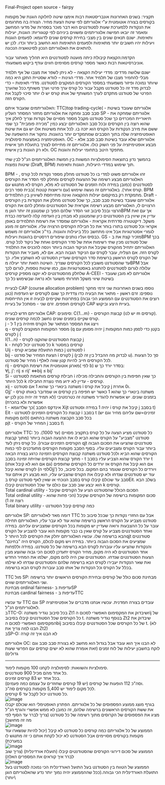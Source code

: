  Final-Project
open source - fairpy


תקציר: בשנים האחרונות אונבריסטאות רבות אימצו שיטה לחלוקה הוגנת של מקומות בקורסים  בצורה אוטומטית ע"י אלגוריתם לפי שיטת הצעת מחיר. הצורה בה מתרגמים את הנקודות ללמערכת שעות לסטודנטים הוא דבר מוכר בספרות של מדעי המחשב ומאמר זה יובאו חמישה אלגוריתמים ומשווים ביניהם לפי קטגוריות: הוגנות, יעילות ותאימות.
ישנם תנאים שונים בין מצבי בחירת קורסים שונים לדוגמא: לפעמים הוגנות ויעילות יהיו חשובים יותר  מתאימות ולפעמים התאימות הוא החשוב ביותר וכדו. לכן יש להתאים את האלגוריתם הנכון לסיטואציה הנכונה.

 הקדמה:הקצאת קיבולת כיתה מועטה לסטודנטים היא תהליך מאתגר עבור אוניברסיטאות רבות כאשר מספר 
קורסים מסוימים חווים עודף ביקוש משמעותי.

ישנם שלושה מדדים:
מדדי יעילות הקצאה – לא ניתן לשפר את מצבו של אף תלמיד מבלי להחמיר מצבו של תלמיד אחר. 
מדדי הגינות – לוודא שסטיית התקן היא כמה שיותר נמוכה ופיזור משמעותי במספר הקורסים המוקצים לסטודנט.
מדדי תאימות – כדי לבדוק מדד זה כל סטודנט מקבל עבור כל קורס ערך פרטי וערך משותף.ככל שהערך הפרטי של סטודנט מתקדם לערך המשותף של אותו קורס יש לו יותר סיכוי לקבל את הקורס הזה.

האלגוריתמים שנעבוד איתם:
TTC)top trading-cycle( - אלגוריתם שעובד בשיטת סבב סבב ומחקה את אלגוריתם מחזור המסחר העליון
SP - אלגוריתם שמחקה את תיאוריית המכרזים כך שכל סטודנט מקבל מספר מסויים של נקודות וצריך לחלק איך שהוא רוצה בין 
 הקורסים ובכל סבב האלגוריתם יבצע כמין "מכירה פומבית" כך שמי ששם את מירב הנקודות על הקורס הוא יזכה בו.
 לכל אחת משיטות אלו יש גם את שיטת האופטימיזציה שלה בתוך הסבבים שמתמקדים יותר בהוגנות. נחקור את ההשפעה של האופטימזציה באמצעות סימולציה.
 OC - אלגוריתם שלא עובד בשיטת סבב סבב אלא מבצע אופטימיזציה על פני השוק כולו. אלגוריתם זה מתייחס לצורך בתועלת תוך אישית ולא רק הוגנות בין אישית. OC מתפקד היטב בתחומי יעילות והוגנות.

 בהמשך נדון בתוצאות הסימולציות המשוות בין חמשת האלגוריתמים הנ"ל לבין שתי שיטות נפוצות (Draft, BPM) תוך שימוש במדדי היעילות, הוגנות ותאימות.

 BPM - זהו אלגוריתם פשוט למדי בו כל סטודנט מחלק מספר נקודות לכל קורס , האלגוריתם מבצע רשימה של ההצעות לקורסים ומחלק לפי הסדר את הקורסים לסטודנטים (כמובן במידה ולוח הזמנים של הסטודנט לא מלא, הקורס לא מתנגש עם קורס אחר). 
 באלגוריתם זה נעשה שימוש (עם וריאצות קטנות )בבית ספר רבים. BPM מתמקדת רק במיקסום יעילות ההקצאה ואינה מתייחסת לשיוויון בין התלמידים. 
 Draft - אלגוריתם שעובד בשיטת סבב סבב, כך שכל סטודנט מחלק את הנקודות בין הקורסים הרצויים לו, האלגוריתם מבצע רשימה אקראית של הסטודנטים ומחלק להם את הקורס הרצוי ובכל סיבוב זוגי הסדר שלהם הפוך כן שמנגנון זה יותר הוגן מBPM אך עם זאת עדיין אין שיווין בין הסטודנטים כיון שהמנגנון לא מבחין בין העדפה קלה להעדפה כבדת משקל. 
 דיקטטורה סדרתית אקראית - אלגוריתם שמסדר את רשימת התלמידים באופן אקראי וכל סטודנט בתורו בוחר את כל חבילת הקורסים הרצויה עליו. אלגוריתם זה מונע לגמרי אסטרטגיות אבל אינו מתחשב כלל ביעילות והוגנות. בד"כ אלגוריתם זה משמש כבסיס ועליו נותנים שיפורים דרסטיים בהוגנות ויעילות.
 GS - מזכיר קצת את בBPM בכך שכל סטודנט מכין שתי רשימות אחת של סדר הקורסים ואחת של ניקוד לכל קורס. האלגוריתם יתחיל מהקורס שקיבל את הניקוד הגבוה ביותר וינסה להכניס את התלמיד לקורס הזה. אם הצליח, עובר לקורס עם הניקוד הגבוה הבא. אם לא, מעביר את הנקודות של הקורס לקורס הראשון ברשימת סדר הקורסים שעדיין הסטודנט לא השתבץ אליו. כך עד שהסטודנט משובץ לכל הקורסים שצריך. השיטה הזאת יותר יעילה מBPM אבל עלולה לגרום לסטודנטים להתנהג באסטרטגיות וגם, כמו שיטות נוספות, לגרום לכך שלחלק מהסטודנטים לא יוקצו מספיק קורסים
A-CEEI - אלגוריתם לא מובן שעובד בשיטת שיווי משקל תחרותי משוער ולא נראה שבשימוש כל כך 

לבעיית CAP (course allocation problem) נוספו בשנים האחרונות שני זרמי מחקר נוספים:
זרם ראשון - מתאר את הבעיה כדו צדדית כך שגם לקורסים יש העדפות (כגון רוצים את הסטודנטים עם הממוצע הכי גבוה) בפתרונות שקיימים לבעיה זו אין התייחסות לקורסים חופפים.
זרם שני - מסתכל על בעיית CAP בעיית היצע וביקוש.

אלגוריתם חדש לבעיית CAP:
סימונים:
C{1...m} - קבוצת הקורסים (יש לנו m קורסים). קורס שקיים בזמנים שונים נחשב לכמה קורסים שונים.\
j - יהיה בין 1 לm וייצג את המספר המתאר של הקורס\
q - מספר המקומות המוקצים לקורס (q יהיה מסומן עם j  בקטן כדי לסמן כמות המקומות לקורס j (\
I{1...n} - קבוצת הסטודנטים שהוקצו לקורס j\
k - כל סטודנט יכול לקחת k קורסים במסטר\
Uij - כמות התועלת שמביא קורס j לסטודנט i\
bij - הצעת המחיר של סודנט i לקורס j (לבדוק מה ההבדל בין זה לבין u). סך כל הצעות מחיר של סטודנט i לכל הקורסים חייב להיות קטן שווה לאלף.\
rij - מארגן אוטומטית את רשימת הקורסים( לפי b) בסדר יורד כך ש:\
∀j, j': rij ≤ rij’ ⇔bij ≤ bij’\
Si - חבילת קורסים מותאמת לסטודנט i כך שאין חפיפות בין הקורסים והחבילה מכילה לכל היותר k קורסים - עדיין לא ידוע מתי נוצרת החבילה.\
xij - משתנה בינארי כך שהוא 1 אם סטודנט i קיבל את קורס j ו0 אחרת.\
Ojj' - משתנה בינארי כך שהוא 1 כאשר יש חפיפה בין קורסים או שמדובר באותו קורס בזמנים שונים. יש אפשרות להגדיר משתנה זה כטרנזטיבי (לא תמיד זה יהיה נכון לכן יש אפשרות ולא בהכרח)\
t - אינדקס הסבב )כך שלדוגמא Xijt יהיה 1 במידה וסטודנט i קיבל את קורס j בסבב t)\
Eit - קבוצת כל הקורסים הזמינים לסטודנט i בסבב t (זמינים=שם עליהם מחיר וגם יש להם מקומות) בכל סבב הקבוצה משתנה בהתאם\
pjt - המחיר של הקורס j בסבב t\

אלגוריתם TTC: כל סטודנט מציע הצעה על כל קורס בתקציב מסויים (עד 1000). כל סטודנט "מצביע" על הקורס שהוא הביא לו את ההצעה הגבוה ביותר (מתוך קבוצת הקורסים הזמינים עבורו). כל קורס ניתן לעד  qjt סטודנטים שהציעו את הסכום הגבוה ביותר עבור הקורס ומצביעים עליו. בסוף הסבב מקומות הקורסים מתעדכנים לפי כמות הקורסים שהוא הביא ולכל סטודנט משתנה קבוצת הקורסים הזמינה כרגע בצורה הבאה - מתוך קבוצת הקורסים שהיתה זמינה בסבב t יורד הקורס שהוא הצביע עליו בסבב t (גם אם הוא לא קיבל אותו) אם הוא קיבל את הקורס אז יורדים כל הקורסים שחופפים לקורס שהוא קיבל (לפי הOjj') ויורדים כל הקורסים שנגמר בהם המקום. בכל סיבוב, כל עוד יש סטודנטים שנדחו ולא קיבלו את הקורס שהצביעו עליו, הוא מבצע רק איתם עוד סבב עד שכולם קיבלו קורס בסבב הנוכחי או שאין לאף סטודנט קורס בEit. בשלב הבא הוא יבצע שוב סבב עם כולם עד שכל הסטודנטים קיבלו k קורסים.\
Total cardinal utility - הסכום הכולל שהסטודנט הציע על הקורסים שקיבל\
Total ordinal utility - סכום המקומות ברשימה של הקורסים שקיבל (הכי פחות שהוא רוצה זה 1)\
Total binary utility - כמה קורסים קיבל הסטודנט

אלגוריתם SP: דומה מאד לאלגוריתם TTC אבל עם החזרי נקודות כך שבכל סיבוב כל סטודנט מצביע על הקורס הראשון ברשימה שהוא עוד לא עבר עליו, האלגוריתם תחילה עובר על כל ההצבעות ורואה שעדיין יש מקומות בכל הקורסים שמצביעים עליהם. במידה ואחד הסטודנטים מצביע על קורס שאין בו כבר מקומות הוא עובר להצביע על הקורס הבא ברשימה שלו. עכשיו האלגוריתם יחלק את הקורסים לכל היותר לqjt סטודנטים שמציעים את הסכום הגבוה ביותר. במידה ויש מקום לכולם, הקורס היה "בחינם" והנקודות שהציעו עליו עוברות לקורס הבא ברשימה של כל סטודנט. במידה וללפחות אחד הסטודנטים לא היה מקום, מחיר הקורס יתעדכן לסכום הכי גבוה שהוצע מבין הצעות הסטודנטים שנדחו. הסטודנטים שכן היה להם מקום, ישלמו את המחיר החדש ואת שאר הנקודות יעבירו לקורס הבא ברשימה שלהם והסטודנטים שנדחו לא שילמו בכלל על הקורס וכל הנקודות של אותו סבב עוברות לקורס הבא ברשימה.

TTC מול SP: 
מבחינת סכום כולל של קורסים ובחירת הקורסים הראשוים יותר ברשימה שני האלגוריתמים שווים.\
מבחינת ordinal fairness- עדיפות בSP\
מבחינת cardinal fairness - עדיפות בTTC

עד עכשיו TTC וגם SP עובדים בצורה חמדנית. עכשיו אנחנו מדברים על אופטימיזציה לאלגוריתמים הנ"ל.\
בTTC-O: בכל סיבוב נגדיר משתנה Zt1 שיבדוק את המקסימום האפשרי לסכום הrij של כל הקורסים שכל הסטודנטים קיבלו בסיבוב t. בנוסף נגדיר משתנה Zt2 שיבדוק את המקסימום האפשרי לסכום הbij של כל הקורסים שכל הסטודנטים קיבלו בסיבוב t. (לא הבנו למה צריך את Zt2)\
בSP-O: לא הבנו איך זה קורה 

אלגוריתם OC: לא הבנו איך הוא עובד אבל בגדול הוא מחשב לא בצורת סבב סבב וגם לוקח בחשבון יעילות של לוח זמנים (זאת אומרת שהוא לא ישים קורסים עם הפרשי שעות גדולים)

-----------------------------------
סימולציות והשוואות:
לסימולציה לקחנו 100 מקומות לימוד.\
כל אחד מהם מכיל 900 סטודנטים.\
בכל אחד יש 83 קורסים זמינים.\
וסה"כ 112 הופעות של קורסים (יש 19 קורסים שחוזרים על עצמם כמה פעמים).\
לכל מקום לימוד יש 5,400 מקומות בקורסים סה"כ.\
כל סטודנט יכול לקבל עד 6 קורסים.\
![image](https://github.com/MoriyaEster/Final-Project/assets/120458205/e4942760-aec5-4ea4-bcd9-4983d5ed1385)\
בגרף מוצג ממוצע הפספוסים של כל אלגוריתם. הפתרון האופטימלי הוא שכולם יקבלו את ששת הקורסים הראשונים ברשימה שלהם, זה כמובן לא ממש אפשרי והגרף הנ"ל מציג את הפספוסים של הקרוסים מתוך רשימה של כל סטודנט (צריך לברר עד הסוף לפי מה זה מחושב)\
![image](https://github.com/MoriyaEster/Final-Project/assets/120458205/202543ba-81dd-4d25-9847-4a5cb6c4d69b)\
הממוצע של כל אלגוריתם כמה קורסים כל סטודנט לא קיבל (יכול להיות שנשארו עוד מקומות בקורסים מסויימים אבל הסטודנט לא יכול לקחת אותם כי זה מתנגש לו במערכת)\
![image](https://github.com/MoriyaEster/Final-Project/assets/120458205/d68ac4ce-0cb9-4bf5-940e-a12200b1779d)\
הממוצע של סכום דירוגי הקורסים שהסטודנטים קיבלו (תועלת אורדינלית) (צריך שוב לברר איך קוראים את המספרים האלה)\
![image](https://github.com/MoriyaEster/Final-Project/assets/120458205/170b5ea0-8229-4637-ad92-94c168ebb0bd)\
הממוצע של הטווח בין הסטודנט בעל התועל האורדינלית הכי נמוכה לסטודנט בעל התועלת האורדינלית הכי גבוהה.(ככל שההממוצע יהיה נמוך יותר נדע שהאלגוריתם הוגן יותר)\





